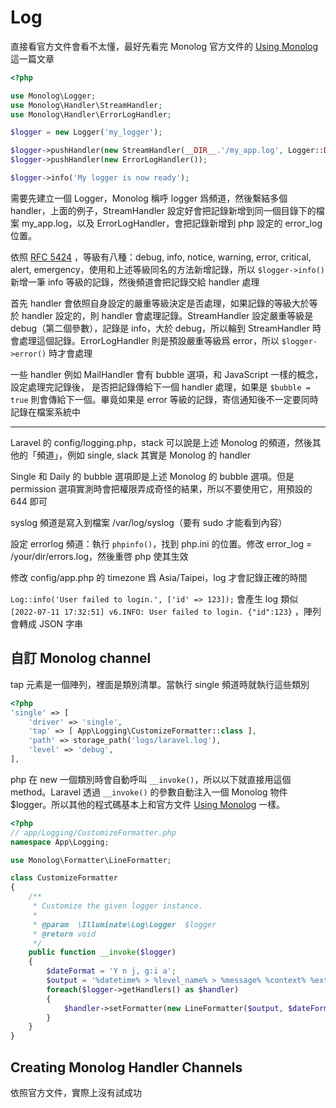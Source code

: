 # Log

直接看官方文件會看不太懂，最好先看完 Monolog 官方文件的 [Using Monolog](https://github.com/Seldaek/monolog/blob/2.x/doc/01-usage.md) 這一篇文章

``` php
<?php

use Monolog\Logger;
use Monolog\Handler\StreamHandler;
use Monolog\Handler\ErrorLogHandler;

$logger = new Logger('my_logger');

$logger->pushHandler(new StreamHandler(__DIR__.'/my_app.log', Logger::DEBUG));
$logger->pushHandler(new ErrorLogHandler());

$logger->info('My logger is now ready');
```

需要先建立一個 Logger，Monolog 稱呼 logger 爲頻道，然後繫結多個 handler，上面的例子，StreamHandler 設定好會把記錄新增到同一個目錄下的檔案 my_app.log，以及 ErrorLogHandler，會把記錄新增到 php 設定的 error_log 位置。

依照 [RFC 5424](https://datatracker.ietf.org/doc/html/rfc5424) ，等級有八種：debug, info, notice, warning, error, critical, alert, emergency，使用和上述等級同名的方法新增記錄，所以 `$logger->info()` 新增一筆 info 等級的記錄，然後頻道會把記錄交給 handler 處理

首先 handler 會依照自身設定的嚴重等級決定是否處理，如果記錄的等級大於等於 handler 設定的，則 handler 會處理記錄。StreamHandler 設定嚴重等級是 debug（第二個參數），記錄是 info，大於 debug，所以輪到 StreamHandler 時會處理這個記錄。ErrorLogHandler 則是預設嚴重等級爲 error，所以 `$logger->error()` 時才會處理

一些 handler 例如 MailHandler 會有 bubble 選項，和 JavaScript 一樣的概念，設定處理完記錄後， 是否把記錄傳給下一個 handler 處理，如果是 `$bubble = true` 則會傳給下一個。畢竟如果是 error 等級的記錄，寄信通知後不一定要同時記錄在檔案系統中

-----------------------------------------

Laravel 的 config/logging.php，stack 可以說是上述 Monolog 的頻道，然後其他的「頻道」，例如 single, slack 其實是 Monolog 的 handler

Single 和 Daily 的 bubble 選項即是上述 Monolog 的 bubble 選項。但是 permission 選項實測時會把權限弄成奇怪的結果，所以不要使用它，用預設的 644 即可

syslog 頻道是寫入到檔案 /var/log/syslog（要有 sudo 才能看到內容）

設定 errorlog 頻道：執行 `phpinfo()`，找到 php.ini 的位置。修改 error_log = /your/dir/errors.log，然後重啓 php 使其生效

修改 config/app.php 的 timezone 爲 Asia/Taipei，log 才會記錄正確的時間

`Log::info('User failed to login.', ['id' => 123]);` 會產生 log 類似 `[2022-07-11 17:32:51] v6.INFO: User failed to login. {"id":123}` ，陣列會轉成 JSON 字串

## 自訂 Monolog channel

tap 元素是一個陣列，裡面是類別清單。當執行 single 頻道時就執行這些類別
``` php
<?php
'single' => [
    'driver' => 'single',
    'tap' => [ App\Logging\CustomizeFormatter::class ],
    'path' => storage_path('logs/laravel.log'),
    'level' => 'debug',
],
```

php 在 new 一個類別時會自動呼叫 `__invoke()`，所以以下就直接用這個 method。Laravel 透過 `__invoke()` 的參數自動注入一個 Monolog 物件 $logger。所以其他的程式碼基本上和官方文件  [Using Monolog](https://github.com/Seldaek/monolog/blob/2.x/doc/01-usage.md) 一樣。 

``` php
<?php
// app/Logging/CustomizeFormatter.php
namespace App\Logging;

use Monolog\Formatter\LineFormatter;

class CustomizeFormatter
{
    /**
     * Customize the given logger instance.
     *
     * @param  \Illuminate\Log\Logger  $logger
     * @return void
     */
    public function __invoke($logger)
    {
        $dateFormat = 'Y n j, g:i a';
        $output = '%datetime% > %level_name% > %message% %context% %extra%"' . PHP_EOL;
        foreach($logger->getHandlers() as $handler)
        {
            $handler->setFormatter(new LineFormatter($output, $dateFormat));
        }
    }
}
```

## Creating Monolog Handler Channels

依照官方文件，實際上沒有試成功